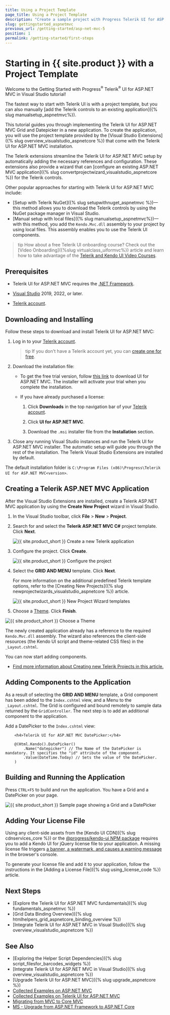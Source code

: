 ```yaml
---
title: Using a Project Template
page_title: Using a Project Template
description: "Create a sample project with Progress Telerik UI for ASP.NET MVC components by starting with a Telerik template on Visual Studio."
slug: gettingstarted_aspnetmvc
previous_url: /getting-started/asp-net-mvc-5
position: 1
permalink: /getting-started/first-steps
---
```


# Starting in {{ site.product }} with a Project Template

Welcome to the Getting Started with Progress<sup>®</sup> Telerik<sup>®</sup> UI for ASP.NET MVC in Visual Studio tutorial!

The fastest way to start with Telerik UI is with a project template, but you can also manually [add the Telerik controls to an existing application]({% slug manualsetup_aspnetmvc%}). 

This tutorial guides you through implementing the Telerik UI for ASP.NET MVC Grid and Datepicker in a new application. To create the application, you will use the project template provided by the [Visual Studio Extensions]({% slug overview_visualstudio_aspnetcore %}) that come with the Telerik UI for ASP.NET MVC installation.

The Telerik extensions streamline the Telerik UI for ASP.NET MVC setup by automatically adding the necessary references and configuration. These extensions also provide a wizard that can [configure an existing ASP.NET MVC application]({% slug convertprojectwizard_visualstudio_aspnetcore %}) for the Telerik controls.

Other popular approaches for starting with Telerik UI for ASP.NET MVC include:

* [Setup with Telerik NuGet]({% slug setupwithnuget_aspnetmvc %})&mdash;this method allows you to download the Telerik controls by using the NuGet package manager in Visual Studio.
* [Manual setup with local files]({% slug manualsetup_aspnetmvc%})&mdash;with this method, you add the `Kendo.Mvc.dll` assembly to your project by using local files. This assembly enables you to use the Telerik UI components. 

>tip How about a free Telerik UI onboarding course? Check out the [Video Onboarding]({%slug virtualclass_uiformvc%}) article and learn how to take advantage of the <a href="https://www.telerik.com/support/video-courses" target="_blank">Telerik and Kendo UI Video Courses</a>.

## Prerequisites

* Telerik UI for ASP.NET MVC requires the <a href="https://dotnet.microsoft.com/download/dotnet-framework" target="_blank">.NET Framework</a>.

* [Visual Studio](https://www.visualstudio.com/downloads/) 2019, 2022, or later.
* [Telerik account](https://www.telerik.com/account).

## Downloading and Installing

Follow these steps to download and install Telerik UI for ASP.NET MVC:

1. Log in to your [Telerik account](https://www.telerik.com/login/v2/telerik).

   >tip If you don't have a Telerik account yet, you can [create one for free]().

1. Download the installation file:

    * To get the free trial version, follow [this link](https://www.telerik.com/try/ui-for-asp.net-mvc) to download UI for ASP.NET MVC. The installer will activate your trial when you complete the installation.

    * If you have already purchased a license:

        1. Click **Downloads** in the top navigation bar of your [Telerik account](https://www.telerik.com/login/v2/telerik).

        1. Click **UI for ASP.NET MVC**.

        1. Download the `.msi` installer file from the **Installation** section.

1. Close any running Visual Studio instances and run the Telerik UI for ASP.NET MVC installer. The automatic setup will guide you through the rest of the installation. The Telerik Visual Studio Extensions are installed by default.

The default installation folder is `C:\Program Files (x86)\Progress\Telerik UI for ASP.NET MVC<version>`. 

## Creating a Telerik ASP.NET MVC Application

After the Visual Studio Extensions are installed, create a Telerik ASP.NET MVC application by using the **Create New Project** wizard in Visual Studio.

1. In the Visual Studio toolbar, click **File** > **New** > **Project**.     

1. Search for and select the **Telerik ASP.NET MVC C#** project template. Click **Next**.

	![{{ site.product_short }} Create a new Telerik application](../getting-started-mvc/images/create-new-project-mvc.png)

1. Configure the project. Click **Create**.

    ![{{ site.product_short }} Configure the project](../getting-started-mvc/images/configure-new-mvc-project.png)

1. Select the **GRID AND MENU** template. Click **Next**.

   For more information on the additional predefined Telerik template options, refer to the [Creating New Projects]({% slug newprojectwizards_visualstudio_aspnetcore %}) article. 

	![{{ site.product_short }} New Project Wizard templates](../getting-started-mvc/images/create-new-project-templates-mvc.png)

1. Choose a [Theme](https://docs.telerik.com/kendo-ui/styles-and-layout/sass-themes/overview#using-the-build-process-of-the-themes). Click **Finish**.

![{{ site.product_short }} Choose a Theme](../getting-started-mvc/images/select-theme-project-template-mvc.png)

The newly created application already has a reference to the required `Kendo.Mvc.dll` assembly. The wizard also references the client-side resources (the Kendo UI script and theme-related CSS files) in the `_Layout.cshtml`. 

You can now start adding components.

* [Find more information about Creating new Telerik Projects in this article.](https://docs.telerik.com/aspnet-mvc/vs-integration/new-project-wizard)

## Adding Components to the Application

As a result of selecting the **GRID AND MENU** template, a Grid component has been added to the `Index.cshtml` view, and a Menu to the `_Layout.cshtml`. The Grid is configured and bound remotely to sample data returned by the `GridController`. The next step is to add an additional component to the application.

Add a DatePicker to the `Index.cshtml` view:

```
    <h4>Telerik UI for ASP.NET MVC DatePicker:</h4>

    @(Html.Kendo().DatePicker()
        .Name("datepicker") // The Name of the DatePicker is mandatory. It specifies the "id" attribute of the component.
        .Value(DateTime.Today) // Sets the value of the DatePicker.
    )
```

## Building and Running the Application 

Press `CTRL+F5` to build and run the application. You have a Grid and a DatePicker on your page.

![{{ site.product_short }} Sample page showing a Grid and a DatePicker](../getting-started-mvc/images/grid-and-datepicker-mvc.png)

## Adding Your License File

Using any client-side assets from the [Kendo UI CDN]({% slug cdnservices_core %}) or the [@progress/kendo-ui NPM package](https://www.npmjs.com/package/@progress/kendo-ui) requires you to add a Kendo UI for jQuery license file to your application. A missing license file triggers [a banner, a watermark, and causes a warning message](https://docs.telerik.com/kendo-ui/knowledge-base/invalid-license) in the browser's console.

To generate your license file and add it to your application, follow the instructions in the [Adding a License File]({% slug using_license_code %}) article.

## Next Steps

* [Explore the Telerik UI for ASP.NET MVC fundamentals]({% slug fundamentals_aspnetmvc %})
* [Grid Data Binding Overview]({% slug htmlhelpers_grid_aspnetcore_binding_overview %})
* [Integrate Telerik UI for ASP.NET MVC in Visual Studio]({% slug overview_visualstudio_aspnetcore %})

## See Also

* [Exploring the Helper Script Dependencies]({% slug script_filesfor_barcodes_widgets %})
* [Integrate Telerik UI for ASP.NET MVC in Visual Studio]({% slug overview_visualstudio_aspnetcore %})
* [Upgrade Telerik UI for ASP.NET MVC]({% slug upgrade_aspnetcore %})
* [Collected Examples on ASP.NET MVC](https://github.com/telerik/kendo-examples-asp-net-mvc)
* [Collected Examples on Telerik UI for ASP.NET MVC](https://github.com/telerik/ui-for-aspnet-mvc-examples)
* [Migrating from MVC to Core MVC](https://docs.telerik.com/aspnet-core/installation/migrating)
* [MS - Upgrade from ASP.NET Framework to ASP.NET Core](https://learn.microsoft.com/en-us/aspnet/core/migration/proper-to-2x/?view=aspnetcore-7.0)

